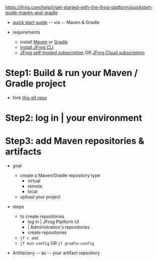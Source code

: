 https://jfrog.com/help/r/get-started-with-the-jfrog-platform/quickstart-guide-maven-and-gradle

* [quick start guide](get-started-with-the-jfrog-platform.quickstart-guide.md) -- via -- Maven & Gradle

* requirements
  * install [Maven](https://maven.apache.org/install.html) or [Gradle](https://gradle.org/install/)
  * [install JFrog CLI](https://docs.jfrog-applications.jfrog.io/jfrog-applications/jfrog-cli)
  * [JFrog self-hosted subscription](https://jfrog.com/start-free/#hosted) OR [JFrog Cloud subscription](https://jfrog.com/start-free/)

# Step1: Build & run your Maven / Gradle project
* fork [this git repo](https://github.com/dancer1325/jfrog-getstarted)

# Step2: log in | your environment

# Step3: add Maven repositories & artifacts
* goal
  * create a Maven/Gradle repository type
    * virtual
    * remote
    * local
  * upload your project

* steps
  * to create repositories
    * log in | JFrog Platform UI
    * | Administration's repositories
    * create repositories
  * `jf c add`
  * `jf mvn-config` OR `jf gradle-config`


* Artifactory -- as -- your artifact repository